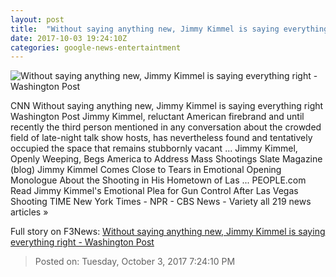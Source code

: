 ```yaml
---
layout: post
title:  "Without saying anything new, Jimmy Kimmel is saying everything right - Washington Post"
date: 2017-10-03 19:24:10Z
categories: google-news-entertaintment
---
```


![Without saying anything new, Jimmy Kimmel is saying everything right - Washington Post](https://img.washingtonpost.com/rf/image_1484w/2010-2019/WashingtonPost/2017/10/03/Interactivity/Images/crop_606147641_7819.JPG?t=20170517)

CNN Without saying anything new, Jimmy Kimmel is saying everything right Washington Post Jimmy Kimmel, reluctant American firebrand and until recently the third person mentioned in any conversation about the crowded field of late-night talk show hosts, has nevertheless found and tentatively occupied the space that remains stubbornly vacant ... Jimmy Kimmel, Openly Weeping, Begs America to Address Mass Shootings Slate Magazine (blog) Jimmy Kimmel Comes Close to Tears in Emotional Opening Monologue About the Shooting in His Hometown of Las ... PEOPLE.com Read Jimmy Kimmel's Emotional Plea for Gun Control After Las Vegas Shooting TIME New York Times - NPR - CBS News - Variety all 219 news articles »


Full story on F3News: [Without saying anything new, Jimmy Kimmel is saying everything right - Washington Post](http://www.f3nws.com/n/AprsjF)

> Posted on: Tuesday, October 3, 2017 7:24:10 PM
